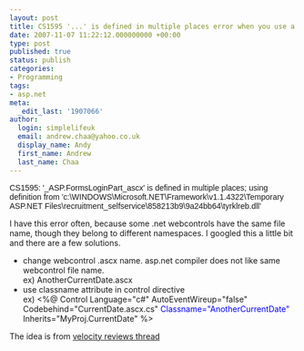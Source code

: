 ```yaml
---
layout: post
title: CS1595 '...' is defined in multiple places error when you use a user control
date: 2007-11-07 11:22:12.000000000 +00:00
type: post
published: true
status: publish
categories:
- Programming
tags:
- asp.net
meta:
  _edit_last: '1907066'
author:
  login: simplelifeuk
  email: andrew.chaa@yahoo.co.uk
  display_name: Andy
  first_name: Andrew
  last_name: Chaa
---
```

<p><span style="font-family:Arial,Helvetica,Geneva,SunSans-Regular,sans-serif;">CS1595: '_ASP.FormsLoginPart_ascx' is defined in multiple places; using definition from 'c:\WINDOWS\Microsoft.NET\Framework\v1.1.4322\Temporary ASP.NET Files\recruitment_selfservice\858213b9\9a24bb64\tyrklreb.dll'</span></p>
<p>I have this error often, because some .net webcontrols have the same file name, though they belong to different namespaces. I googled this a little bit and there are a few solutions.</p>
<ul>
<li>change webcontrol .ascx name. asp.net compiler does not like same webcontrol file name.<br />
ex) AnotherCurrentDate.ascx</li>
<li>use classname attribute in control directive<br />
ex) &lt;%@ Control Language="c#" AutoEventWireup="false" Codebehind="CurrentDate.ascx.cs" <span style="color:#0000ff;">Classname="AnotherCurrentDate" </span>Inherits="MyProj.CurrentDate" %&gt;</li>
</ul>
<p>The idea is from <a href="http://www.velocityreviews.com/forums/t105381-can-two-web-user-control-have-same-file-ascx-name-within-projec.html">velocity reviews thread</a></p>
